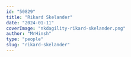 ```yaml
---
id: "50829"
title: "Rikard Skelander"
date: "2024-01-11"
coverImage: "nkdagility-rikard-skelander.png"
author: "MrHinsh"
type: "people"
slug: "rikard-skelander"
---
```



